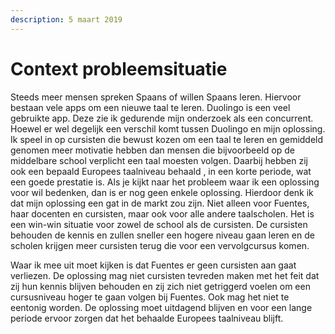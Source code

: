 ```yaml
---
description: 5 maart 2019
---
```


# Context probleemsituatie

Steeds meer mensen spreken Spaans of willen Spaans leren. Hiervoor bestaan vele apps om een nieuwe taal te leren. Duolingo is een veel gebruikte app. Deze zie ik gedurende mijn onderzoek als een concurrent. Hoewel er wel degelijk een verschil komt tussen Duolingo en mijn oplossing. Ik speel in op cursisten die bewust kozen om een taal te leren en gemiddeld genomen meer motivatie hebben dan mensen die bijvoorbeeld op de middelbare school verplicht een taal moesten volgen. Daarbij hebben zij ook een bepaald Europees taalniveau behaald , in een korte periode, wat een goede prestatie is. Als je kijkt naar het probleem waar ik een oplossing voor wil bedenken, dan is er nog geen enkele oplossing. Hierdoor denk ik dat mijn oplossing een gat in de markt zou zijn. Niet alleen voor Fuentes, haar docenten en cursisten, maar ook voor alle andere taalscholen. Het is een win-win situatie voor zowel de school als de cursisten. De cursisten behouden de kennis en zullen sneller een hogere niveau gaan leren en de scholen krijgen meer cursisten terug die voor een vervolgcursus komen. 

Waar ik mee uit moet kijken is dat Fuentes er geen cursisten aan gaat verliezen. De oplossing mag niet cursisten tevreden maken met het feit dat zij hun kennis blijven behouden en zij zich niet getriggerd voelen om een cursusniveau hoger te gaan volgen bij Fuentes. Ook mag het niet te eentonig worden. De oplossing moet uitdagend blijven en voor een lange periode ervoor zorgen dat het behaalde Europees taalniveau blijft.

